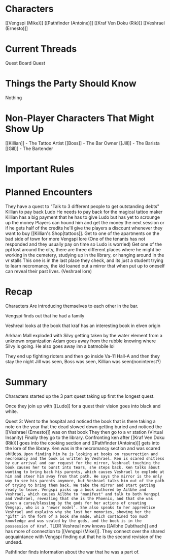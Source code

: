 # Characters
[[Vengspi (Mike)]]
[[Pathfinder (Antoine)]]
[[Kraf Ven Doku (Rik)]]
[[Veshrael (Ernesto)]]
# Current Threads
Quest Board Quest

# Things the Party Should Know
Nothing
# Non-Player Characters That Might Show Up
[[Killian]] - The Tattoo Artist
[[Boss]] - The Bar Owner 
[[Jill]] - The Barista 
[[Gill]] - The Bartender
# Important Rules
# Planned Encounters
They have a quest to "Talk to 3 different people to get outstanding debts"
	 Killian to pay back Ludo 
		 He needs to pay back for the magical tattoo maker
		 Killian has a big payment that he has to give Ludo but has yet to scrounge up the money
		 Players can hound him and get the money the next session or if he gets half of the credits he'll give the players a discount whenever they want to buy [[Killian's Shop|tattoos]].
	Get to one of the apartments on the bad side of town for more Vengspi lore 
		(One of the tenants has not responded and they usually pay on time so Ludo is worried)
	Get one of the ppl lost around the city, there are three different places where he might be
		working in the cemetery, studying up in the library, or hanging around in the vr stalls
		This one is in the last place they check, and its just a student trying to learn necromancy,
		the kid loaned out a mirror that when put up to oneself can reveal their past lives. (Veshrael lore)

# Recap
Characters Are introducing themselves to each other in the bar.

Vengspi finds out that he had a family

Veshreal looks at the book that kraf has an interesting book in elven origin

Arkham Mall exploded with Silvy getting taken by the water element from a unknown organization
Adam goes away from the rubble knowing where Silvy is going. He also goes away inn a batmobile lol

They end up fighting rioters and then go inside Va-11 Hall-A and then they stay the night 
Jill was seen, Boss was seen, Killian was seen(noninterest?)
# Summary
Characters started up the 3 part quest taking up first the longest quest.

Once they join up with [[Ludo]] for a quest their vision goes into black and white.

Quest 3:
	Went to the hospital and noticed the book that is there taking a note on the year that the dead slowed down getting buried and noticed the [[Veshrael (Ernesto)]] was on that book
	They then go to a vr station (Virtual Insanity)
	Finally they go to the library. Confronting ken after [[Kraf Ven Doku (Rik)]] goes into the cooking section and [[Pathfinder (Antoine)]] gets into the lore of the library. Ken was in the necromancy section and was scared shitless.
		`Upon finding him he is looking at books on resurrection and necromancy and the book is written by Veshrael. Ken is scared shitless by our arrival and our request for the mirror, Veshrael touching the book causes her to burst into tears, she steps back. Ken talks about wanting to bring back his parents, which causes Veshrael to explode at him and steer him away from that path. He says the mirror is the only way to see his parents anymore, but Veshrael talks him out of the path of trying to bring them back. We take the mirror and start getting ready to leave. Vengspi picks up a book authored by Ailbhe and Veshrael, which causes Ailbhe to "manifest" and talk to both Vengspi and Veshrael, revealing that she is the Phoenix, and that she was given a curse/blessing by the gods for her actions of creating Vengspi, who is a 'newer model'. She also speaks to her apprentice Veshrael and explains why she lost her memories, showing her the "gift" in the form of a book she made, which contained too much knowledge and was sealed by the gods, and the book is in the possession of Kraf.`
	TLDR Veshreal now knows [[Ailbhe Dubthach]] and has more of connection to [[Vengspi (Mike)]]. They connect over the shared acquaintance with Vengspi finding out that he is the second revision of the undead.

Pathfinder finds information about the war that he was a part of.
